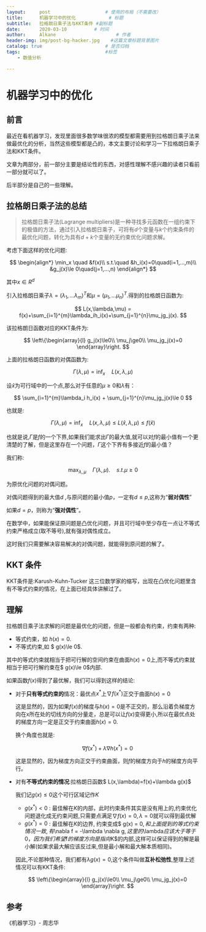 ```yaml
---
layout:     post                    # 使用的布局（不需要改）
title:      机器学习中的优化            # 标题 
subtitle:   拉格朗日乘子法与KKT条件 #副标题
date:       2020-03-10          # 时间
author:     Alkane                      # 作者
header-img: img/post-bg-hacker.jpg    #这篇文章标题背景图片
catalog: true                       # 是否归档
tags:                               #标签
    - 数值分析

---
```


# 机器学习中的优化

## 前言

最近在看机器学习，发现里面很多数学味很浓的模型都需要用到拉格朗日乘子法来做最优化的分析，当然这些模型都是凸的，本文主要讨论和学习一下拉格朗日乘子法和KKT条件。

文章为两部分，前一部分主要是结论性的东西，对感性理解不感兴趣的读者只看前一部分就可以了。

后半部分是自己的一些理解。

## 拉格朗日乘子法的总结

> 拉格朗日乘子法(Lagrange multipliers)是一种寻找多元函数在一组约束下的极值的方法，通过引入拉格朗日乘子，可将有$d$个变量与$k$个约束条件的最优化问题，转化为具有$d+k$个变量的无约束优化问题求解。

考虑下面这样的优化问题:


$$
\begin{align*}
\min_x \quad &f(x)\\
s.t.\quad &h_i(x)=0\quad(i=1,...,m)\\
&g_j(x)\le 0\quad(j=1,...,n)
\end{align*}
$$


其中$x\in R^d$



引入拉格朗日乘子$\lambda = (\lambda_1,...\lambda_m)^T$和$\mu=(\mu_1,...\mu_n)^T$.得到的拉格朗日函数为:


$$
L(x,\lambda,\mu) = f(x)+\sum_{i=1}^{m}\lambda_ih_i(x)+\sum_{j=1}^{n}\mu_jg_j(x).
$$


该拉格朗日函数对应的KKT条件为:


$$
\left\{\begin{array}{l}
g_j(x)\le0\\
\mu_j\ge0\\
\mu_jg_j(x)=0
\end{array}\right.
$$


上面的拉格朗日函数的对偶函数为:


$$
\Gamma(\lambda,\mu) =  \inf_{x}\quad L(x,\lambda,\mu)
$$


设$\hat{x}$为可行域中的一个点,那么对于任意的$\mu\ge 0$和$\lambda$有：


$$
\sum_{i=1}^{m}\lambda_i h_i(x) + \sum_{j=1}^{n}\mu_jg_j(x)\le 0
$$


也就是:


$$
\Gamma(\lambda,\mu) = \inf_{x}\quad L(x,\lambda,\mu) \le L(\hat{x},\lambda,\mu)\le f(\hat{x})
$$


也就是说,$\Gamma$是$f$的一个下界,如果我们能求出$\Gamma$的最大值,就可以对$f$的最小值有一个更清楚的了解，但是这里存在一个问题，$\Gamma$这个下界有多接近$f$的最小值？



我们称:


$$
\max_{\lambda,\mu} \quad \Gamma(\lambda,\mu) .\quad s.t. \mu\ge 0
$$


为原优化问题的对偶问题。



对偶问题得到的最大值$d$ ,与原问题的最小值$p$，一定有$d\le p$,这称为“**弱对偶性**”



如果$d=p$，则称为“**强对偶性**”。



在数学中，如果能保证原问题是凸优化问题，并且可行域中至少存在一点让不等式约束严格成立(取不等号),就有强对偶性成立。



这时我们只需要解决容易解决的对偶问题，就能得到原问题的解了。



## KKT 条件

KKT条件是:Karush-Kuhn-Tucker 这三位数学家的缩写，出现在凸优化问题里含有不等式约束的情况，在上面已经具体讲解过了。



## 理解

拉格朗日乘子法求解的问题是最优化的问题，但是一般都会有约束，约束有两种:

- 等式约束，如 $h(x)=0$.
- 不等式约束,如 $ g(x)\le 0$.

其中的等式约束就相当于把可行解的空间约束在曲面$h(x)=0$上,而不等式约束就相当于把可行解约束在$ g(x)\le 0$内部.

如果函数$f(x)$得到了最优解，我们可以得到这样的结论:

- 对于**只有等式约束的**情况：最优点$x^*$上$\nabla f(x^*)$正交于曲面$h(x) = 0$

  这是显然的，因为如果$f(x)$的梯度与$h(x)=0$是不正交的，那么沿着负梯度方向在x所在处的切线方向的分量走，总是可以让$f(x)$变得更小,所以在最优点处的梯度方向一定是正交于约束曲面$h(x) = 0$.

  换个角度也就是:

  

  $$
  \nabla f(x^*)+\lambda \nabla h(x^*)=0
  $$

  

  这是显然的，因为梯度方向正交于约束曲面，则$f$的梯度方向于$h$的梯度方向平行。

- 对有**不等式约束的情况**:拉格朗日函数$ L(x,\lambda)=f(x)+\lambda g(x)$

  我们记$g(x) \le 0$这个可行区域记作$K$

  - $g(x^*)<0$ : 最佳解在$K$的内部，此时约束条件其实是没有用上的,约束优化问题退化成无约束问题,只需要点满足$\nabla f(x)=0,\lambda =0$就可以得到最优解
  - $g(x^*)=0$ : 最佳解在$K$的边界, 约束变成$ g(x) = 0$,和上面提到的等式约束情况一致,有$\nabla f = -\lambda \nabla g$,这里的$\lambda$应该大于等于0，因为我们希望$f$的梯度方向是指向$K$的内部,这样可以保证得到的解是最小解(如果求最大解应该反过来,但是最小解和最大解本质相同)。

  因此,不论那种情况，我们都有$\lambda g(x)=0$,这个条件叫做**互补松弛性**,整理上述情况可以有KKT条件:

  
  $$
  \left\{\begin{array}{l}
  g_j(x)\le0\\
  \mu_j\ge0\\
  \mu_jg_j(x)=0
  \end{array}\right.
  $$
  

## 参考
《机器学习》- 周志华

  

